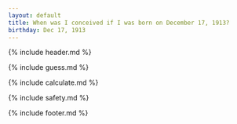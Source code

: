 ```yaml
---
layout: default
title: When was I conceived if I was born on December 17, 1913?
birthday: Dec 17, 1913
---
```


{% include header.md %}

{% include guess.md %}

{% include calculate.md %}

{% include safety.md %}

{% include footer.md %}



